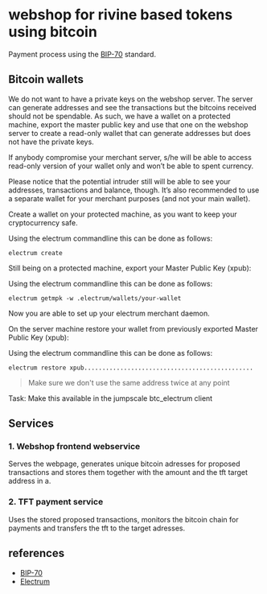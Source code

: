  # webshop for rivine based tokens  using bitcoin

 Payment process using the [BIP-70](https://github.com/bitcoin/bips/blob/master/bip-0070.mediawiki) standard.

 ## Bitcoin wallets

We do not want to have a private keys on the webshop  server. The server can generate addresses and see the transactions but the bitcoins received should not be spendable.
As such, we have a wallet on a protected machine, export the master public key  and use that one on the webshop server to create a read-only wallet that can generate addresses but does not have the private keys.

If anybody compromise your merchant server, s/he will be able to access read-only version of your wallet only and won’t be able to spent currency.

Please notice that the potential intruder still will be able to see your addresses, transactions and balance, though. It’s also recommended to use a separate wallet for your merchant purposes (and not your main wallet).

 Create a wallet on your protected machine, as you want to keep your cryptocurrency safe. 

Using the electrum commandline this can be done as follows:
```
electrum create
```

Still being on a protected machine, export your Master Public Key (xpub):

Using the electrum commandline this can be done as follows:
```
electrum getmpk -w .electrum/wallets/your-wallet
```
Now you are able to set up your electrum merchant daemon.

On the server machine restore your wallet from previously exported Master Public Key (xpub):

Using the electrum commandline this can be done as follows:
```
electrum restore xpub...............................................
```
> Make sure we don't use the same address twice at any point

Task: Make this available in the jumpscale btc_electrum client 

## Services

### 1. Webshop frontend webservice 
Serves the webpage, generates unique bitcoin adresses for proposed transactions and stores them together with the amount and the  tft target address  in a.  

### 2. TFT payment service
Uses the stored proposed transactions, monitors the bitcoin chain for payments and transfers the tft to the target adresses. 


 ## references 
 - [BIP-70](https://github.com/bitcoin/bips/blob/master/bip-0070.mediawiki)
 - [Electrum](https://electrum.org/)